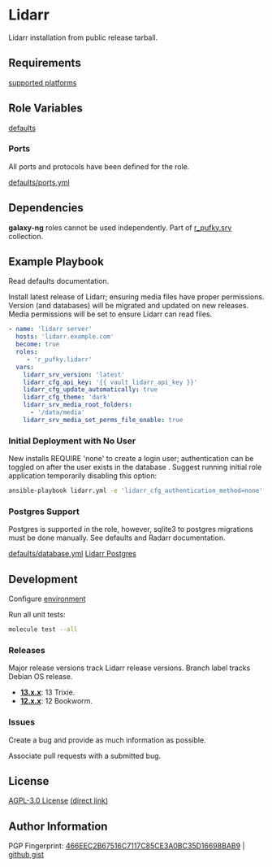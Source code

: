 # Lidarr
Lidarr installation from public release tarball.

## Requirements
[supported platforms](https://github.com/r-pufky/ansible_lidarr/blob/main/meta/main.yml)

## Role Variables
[defaults](https://github.com/r-pufky/ansible_lidarr/tree/main/defaults/main)

### Ports
All ports and protocols have been defined for the role.

[defaults/ports.yml](https://github.com/r-pufky/ansible_lidarr/blob/main/defaults/main/ports.yml)

## Dependencies
**galaxy-ng** roles cannot be used independently. Part of
[r_pufky.srv](https://github.com/r-pufky/ansible_collection_srv) collection.

## Example Playbook
Read defaults documentation.

Install latest release of Lidarr; ensuring media files have proper permissions.
Version (and databases) will be migrated and updated on new releases. Media
permissions will be set to ensure Lidarr can read files.
``` yaml
- name: 'lidarr server'
  hosts: 'lidarr.example.com'
  become: true
  roles:
     - 'r_pufky.lidarr'
  vars:
    lidarr_srv_version: 'latest'
    lidarr_cfg_api_key: '{{ vault_lidarr_api_key }}'
    lidarr_cfg_update_automatically: true
    lidarr_cfg_theme: 'dark'
    lidarr_srv_media_root_folders:
      - '/data/media'
    lidarr_srv_media_set_perms_file_enable: true
```

### Initial Deployment with No User
New installs REQUIRE 'none' to create a login user; authentication can be
toggled on after the user exists in the database . Suggest running initial role
application temporarily disabling this option:

``` bash
ansible-playbook lidarr.yml -e 'lidarr_cfg_authentication_method=none'
```

### Postgres Support
Postgres is supported in the role, however, sqlite3 to postgres migrations must
be done manually. See defaults and Radarr documentation.

[defaults/database.yml](https://github.com/r-pufky/ansible_lidarr/blob/main/defaults/main/database.yml)
[Lidarr Postgres](https://wiki.servarr.com/lidarr/postgres-setup)

## Development
Configure [environment](https://github.com/r-pufky/ansible_collection_srv/blob/main/docs/dev/environment/README.md)

Run all unit tests:
``` bash
molecule test --all
```

### Releases
Major release versions track Lidarr release versions. Branch label tracks
Debian OS release.

* **[13.x.x](https://github.com/r-pufky/ansible_lidarr)**: 13 Trixie.
* **[12.x.x](https://github.com/r-pufky/ansible_lidarr/tree/12.x)**: 12 Bookworm.

### Issues
Create a bug and provide as much information as possible.

Associate pull requests with a submitted bug.

## License
[AGPL-3.0 License](https://www.tldrlegal.com/license/gnu-affero-general-public-license-v3-agpl-3-0)
 [(direct link)](https://github.com/r-pufky/ansible_lidarr/blob/main/LICENSE)

## Author Information
PGP Fingerprint: [466EEC2B67516C7117C85CE3A0BC35D16698BAB9](https://keys.openpgp.org/vks/v1/by-fingerprint/466EEC2B67516C7117C85CE3A0BC35D16698BAB9)
| [github gist](https://gist.github.com/r-pufky/a8df36977c55b5bb20829267c4c49d22)
